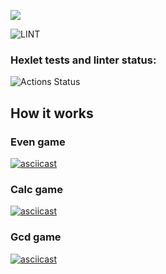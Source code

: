 <a href="https://codeclimate.com/github/codeclimate/codeclimate/maintainability"><img src="https://api.codeclimate.com/v1/badges/a99a88d28ad37a79dbf6/maintainability" /></a>


![LINT](https://github.com/ruslanmsk/frontend-project-lvl1/workflows/LINT/badge.svg) 


### Hexlet tests and linter status:
![Actions Status](/workflows/hexlet-check/badge.svg)

## How it works

### Even game
[![asciicast](https://asciinema.org/a/NVuId7negezWVapCPOxlD3RqP.svg)](https://asciinema.org/a/NVuId7negezWVapCPOxlD3RqP)

### Calc game
[![asciicast](https://asciinema.org/a/JXl9vo3o3ZE96i3JuJRBfXoeg.svg)](https://asciinema.org/a/JXl9vo3o3ZE96i3JuJRBfXoeg)

### Gcd game
[![asciicast](https://asciinema.org/a/TLax1jf0u6CGaBfIGVpyzoQUw.svg)](https://asciinema.org/a/TLax1jf0u6CGaBfIGVpyzoQUw)